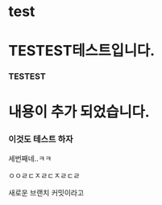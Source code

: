 # test


# TESTEST테스트입니다.


### TESTEST

# 내용이 추가 되었습니다.

### 이것도 테스트 하자

세번째네..ㅋㅋ

ㅇㅇㄹㄷㅈㄹㄷㅈㄹㄷㄹ

새로운 브랜치 커밋이라고
